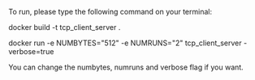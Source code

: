 To run, please type the following command on your terminal:


docker build -t tcp_client_server .

docker run -e NUMBYTES="512" -e NUMRUNS="2" tcp_client_server -verbose=true


You can change the numbytes, numruns and verbose flag if you want.
